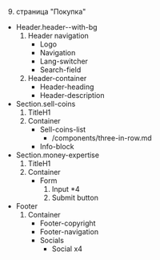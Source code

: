 9. страница "Покупка"
  * Header.header--with-bg
    1. Header navigation
        * Logo 
        * Navigation
        * Lang-switcher
        * Search-field
    2. Header-container
        * Header-heading
        * Header-description
  * Section.sell-coins
    1. TitleH1
    2. Container
        * Sell-coins-list
            * /components/three-in-row.md
        *  Info-block
  * Section.money-expertise
    1. TitleH1
    2. Container
        * Form
            1. Input *4
            2. Submit button
  * Footer
    1. Container
        * Footer-copyright
        * Footer-navigation
        * Socials
            * Social x4
